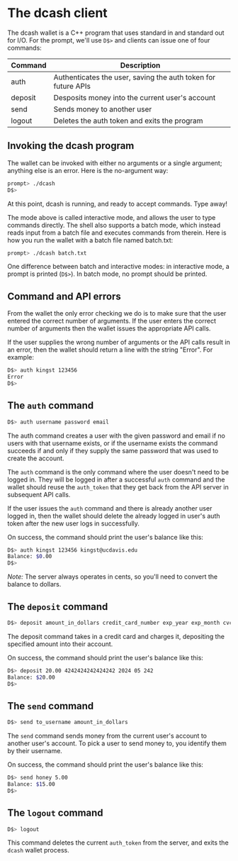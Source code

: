 # The dcash client

The dcash wallet is a C++ program that uses standard in and standard
out for I/O. For the prompt, we'll use `D$>` and clients can issue one
of four commands:

| Command | Description                                                   |
|---------|---------------------------------------------------------------|
| auth    | Authenticates the user, saving the auth token for future APIs |
| deposit | Desposits money into the current user's account               |
| send    | Sends money to another user                                   |
| logout  | Deletes the auth token and exits the program                  | 

## Invoking the dcash program

The wallet can be invoked with either no arguments or a single argument;
anything else is an error. Here is the no-argument way:

```bash
prompt> ./dcash
D$> 
```

At this point, dcash is running, and ready to accept commands. Type away!

The mode above is called interactive mode, and allows the user to type
commands directly. The shell also supports a batch mode, which instead
reads input from a batch file and executes commands from therein. Here is
how you run the wallet with a batch file named batch.txt:

```bash
prompt> ./dcash batch.txt
```

One difference between batch and interactive modes: in interactive mode,
a prompt is printed (`D$>`). In batch mode, no prompt should be printed.

## Command and API errors

From the wallet the only error checking we do is to make sure that the
user entered the correct number of arguments. If the user enters the
correct number of arguments then the wallet issues the appropriate API
calls.

If the user supplies the wrong number of arguments or the API calls
result in an error, then the wallet should return a line with the
string "Error". For example:

```bash
D$> auth kingst 123456
Error
D$>
```

## The `auth` command

```bash
D$> auth username password email
```

The auth command creates a user with the given password and email if
no users with that username exists, or if the username exists the
command succeeds if and only if they supply the same password that was
used to create the account.

The `auth` command is the only command where the user doesn't need to
be logged in. They will be logged in after a successful `auth` command
and the wallet should reuse the `auth_token` that they get back from
the API server in subsequent API calls.

If the user issues the `auth` command and there is already another
user logged in, then the wallet should delete the already logged in
user's auth token after the new user logs in successfully.

On success, the command should print the user's balance like this:

```bash
D$> auth kingst 123456 kingst@ucdavis.edu
Balance: $0.00
D$>
```

_Note:_ The server always operates in cents, so you'll need to convert
the balance to dollars.

## The `deposit` command

```bash
D$> deposit amount_in_dollars credit_card_number exp_year exp_month cvc
```

The deposit command takes in a credit card and charges it, depositing
the specified amount into their account.

On success, the command should print the user's balance like this:

```bash
D$> deposit 20.00 4242424242424242 2024 05 242
Balance: $20.00
D$>
```

## The `send` command

```bash
D$> send to_username amount_in_dollars
```

The `send` command sends money from the current user's account to
another user's account. To pick a user to send money to, you identify
them by their username.

On success, the command should print the user's balance like this:

```bash
D$> send honey 5.00
Balance: $15.00
D$>
```

## The `logout` command

```bash
D$> logout
```

This command deletes the current `auth_token` from the server, and
exits the `dcash` wallet process.

